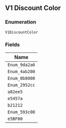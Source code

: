 ## V1 Discount Color

### Enumeration

`V1DiscountColor`

### Fields

| Name |
|  --- |
| `Enum_9da2a6` |
| `Enum_4ab200` |
| `Enum_0b8000` |
| `Enum_2952cc` |
| `a82ee5` |
| `e5457a` |
| `b21212` |
| `Enum_593c00` |
| `e5BF00` |


